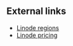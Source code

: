 ## External links

*   [Linode regions](https://www.linode.com/speedtest)
*   [Linode pricing](https://www.linode.com/pricing)
